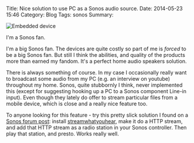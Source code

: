 Title: Nice solution to use PC as a Sonos audio source.
Date: 2014-05-23 15:46
Category: Blog
Tags: sonos
Summary: 

![Embedded device]({filename}/images/Sonos-company.png)

I'm a Sonos fan.

I'm a big Sonos fan. The devices are quite costly so part of me is
*forced* to be a big Sonos fan. But still I think the abilities,
and quality of the products more than earned my fandom. It's a
perfect home audio speakers solution.

There is always something of course. In my case I occasionally
really want to broadcast some audio from my PC (e.g. an interview
on youtube) throughout my home. Sonos, quite stubbornly I think,
never implemented this (except for suggesting hooking up a PC to
a Sonos component Line-in input). Even though they lately do
offer to stream particular files from a mobile device, which is
close and a really nice feature too.

To anyone looking for this feature - try this pretty slick solution I
found on a [Sonos forum post](https://ask.sonos.com/sonos/topics/allow_sonos_to_monitor_what_computer_is_streaming): install
[streamwhatyouhear](http://www.streamwhatyouhear.com/), make it
do a HTTP stream, and add that HTTP stream as a radio station in your
Sonos controller. Then play that station, and presto. Works really well.

